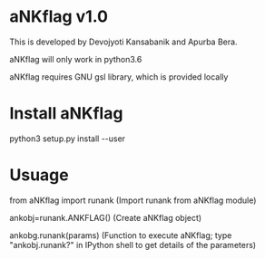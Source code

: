 
aNKflag v1.0
=============

This is developed by Devojyoti Kansabanik and Apurba Bera.

aNKflag will only work in python3.6

aNKflag requires GNU gsl library, which is provided locally

Install aNKflag
================

python3 setup.py install --user

Usuage
=======

from aNKflag import runank   (Import runank from aNKflag module)

ankobj=runank.ANKFLAG() (Create aNKflag object)

ankobg.runank(params)  (Function to execute aNKflag; type "ankobj.runank?" in IPython shell to get details of the parameters)
 
